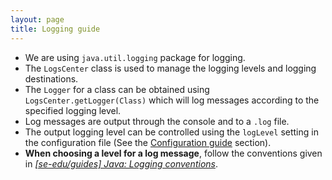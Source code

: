 ```yaml
---
layout: page 
title: Logging guide
---
```


* We are using `java.util.logging` package for logging.
* The `LogsCenter` class is used to manage the logging levels and logging destinations.
* The `Logger` for a class can be obtained using `LogsCenter.getLogger(Class)` which will log messages according to the
  specified logging level.
* Log messages are output through the console and to a `.log` file.
* The output logging level can be controlled using the `logLevel` setting in the configuration file (See
  the [Configuration guide](Configuration.md) section).
* **When choosing a level for a log message**, follow the conventions given in [_[se-edu/guides] Java: Logging
  conventions_](https://se-education.org/guides/conventions/java/logging.html).
